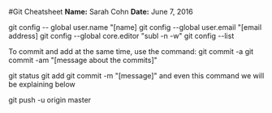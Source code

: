 #Git Cheatsheet
**Name:** Sarah Cohn
**Date:** June 7, 2016

git config -- global user.name "[name]
git config --global user.email "[email address]
git config --global core.editor "subl -n -w"
git config --list



To commit and add at the same time, use the command:
git commit -a
git commit -am "[message about the commits]"

git status
git add
git commit -m "[message]"
and even this command we will be explaining below

git push -u origin master